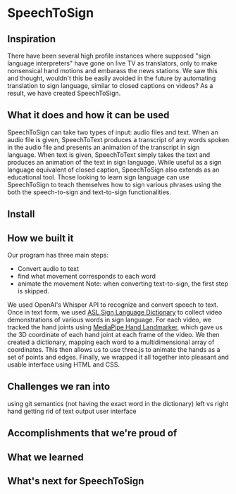 # SpeechToSign

## Inspiration

There have been several high profile instances where supposed "sign language interpreters" have gone on live TV as translators, only to make nonsensical hand motions and embarass the news stations. We saw this and thought, wouldn't this be easily avoided in the future by automating translation to sign language, similar to closed captions on videos? As a result, we have created SpeechToSign. 


## What it does and how it can be used

SpeechToSign can take two types of input: audio files and text. When an audio file is given, SpeechToText produces a transcript of any words spoken in the audio file and presents an animation of the transcript in sign language. When text is given, SpeechToText simply takes the text and produces an animation of the text in sign language. While useful as a sign language equivalent of closed caption, SpeechToSign also extends as an educational tool. Those looking to learn sign language can use SpeechToSign to teach themselves how to sign various phrases using the both the speech-to-sign and text-to-sign functionalities. 


## Install

## How we built it

Our program has three main steps: 
* Convert audio to text
* find what movement corresponds to each word
* animate the movement
Note: when converting text-to-sign, the first step is skipped.

We used OpenAI's Whisper API to recognize and convert speech to text. Once in text form, we used [ASL Sign Language Dictionary](https://www.handspeak.com/word/) to collect video demonstrations of various words in sign language. For each video, we tracked the hand joints using [MediaPipe Hand Landmarker](https://developers.google.com/mediapipe/solutions/vision/hand_landmarker), which gave us the 3D coordinate of each hand joint at each frame of the video. We then created a dictionary, mapping each word to a multidimensional array of coordinates. This then allows us to use three.js to animate the hands as a set of points and edges. Finally, we wrapped it all together into pleasant and usable interface using HTML and CSS. 

## Challenges we ran into

using git
semantics (not having the exact word in the dictionary)
left vs right hand
getting rid of text output
user interface


## Accomplishments that we're proud of

## What we learned

## What's next for SpeechToSign